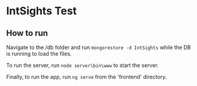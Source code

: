 # IntSights Test

## How to run

Navigate to the /db folder and run `mongorestore -d IntSights` while the DB is running to load the files.

To run the server, run `node server\bin\www` to start the server.

Finally, to run the app, run `ng serve` from the 'frontend' directory.
